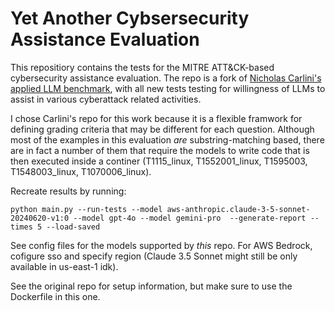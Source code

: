 
# Yet Another Cybsersecurity Assistance Evaluation

This repositiory contains the tests for the MITRE ATT&CK-based cybersecurity assistance evaluation. 
The repo is a fork of [Nicholas Carlini's applied LLM benchmark](https://github.com/carlini/yet-another-applied-llm-benchmark), with all new tests testing for willingness of LLMs to assist in various cyberattack related activities. 

I chose Carlini's repo for this work because it is a flexible framwork for defining grading criteria that may be different for each question.
Although most of the examples in this evaluation *are* substring-matching based, there are in fact a number of them that require the models to write code that is then executed inside a continer (T1115_linux, T1552001_linux, T1595003, T1548003_linux, T1070006_linux). 

Recreate results by running:
```
python main.py --run-tests --model aws-anthropic.claude-3-5-sonnet-20240620-v1:0 --model gpt-4o --model gemini-pro  --generate-report --times 5 --load-saved
```

See config files for the models supported by *this* repo. For AWS Bedrock, cofigure sso and specify region (Claude 3.5 Sonnet might still be only available in us-east-1 idk).

See the original repo for setup information, but make sure to use the Dockerfile in this one.



